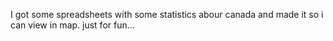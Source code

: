 I got some spreadsheets with some statistics abour canada and made it so i can view in map. just for fun...
